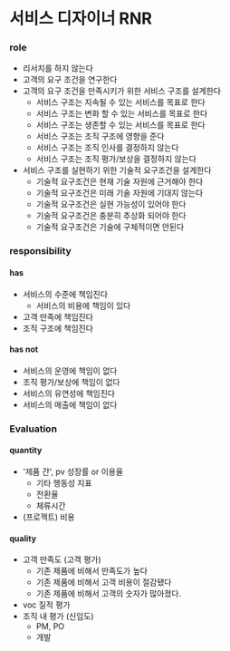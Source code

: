 # 서비스 디자이너 RNR

### role

- 리서치를 하지 않는다
- 고객의 요구 조건을 연구한다
- 고객의 요구 조건을 만족시키가 위한 서비스 구조를 설계한다
	- 서비스 구조는 지속될 수 있는 서비스를 목표로 한다
	- 서비스 구조는 변화 할 수 있는 서비스를 목표로 한다
	- 서비스 구조는 생존할 수 있는 서비스를 목표로 한다
	- 서비스 구조는 조직 구조에 영향을 준다
	- 서비스 구조는 조직 인사를 결정하지 않는다
	- 서비스 구조는 조직 평가/보상을 결정하지 않는다
- 서비스 구조를 실현하기 위한 기술적 요구조건을 설계한다
	- 기술적 요구조건은 현재 기술 자원에 근거해야 한다
	- 기술적 요구조건은 미래 기술 자원에 기대지 않는다
	- 기술적 요구조건은 실현 가능성이 있어야 한다
	- 기술적 요구조건은 충분히 추상화 되어야 한다
	- 기술적 요구조건은 기술에 구체적이면 안된다

### responsibility

#### has
- 서비스의 수준에 책임진다
	- 서비스의 비용에 책임이 있다
- 고객 만족에 책임진다
- 조직 구조에 책임진다

#### has not
- 서비스의 운영에 책임이 없다
- 조직 평가/보상에 책임이 없다
- 서비스의 유연성에 책임진다
- 서비스의 매출에 책임이 없다

### Evaluation

#### quantity

- '제품 간', pv 성장률 or 이용율
	- 기타 행동성 지표
	- 전환율
	- 체류시간
- (프로젝트) 비용

#### quality

- 고객 만족도 (고객 평가)
	-  기존 제품에 비해서 만족도가 높다
	- 기존 제품에 비해서 고객 비용이 절감됐다
	- 기존 제품에 비해서 고객의 숫자가 많아졌다.
- voc 질적 평가
- 조직 내 평가 (신임도)
	- PM, PO
	- 개발